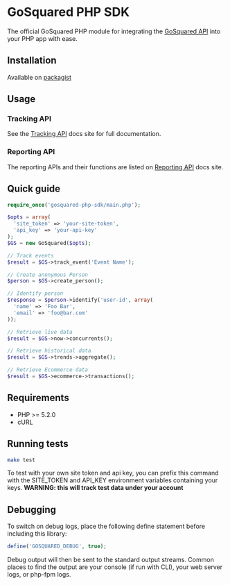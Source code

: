 # GoSquared PHP SDK

The official GoSquared PHP module for integrating the [GoSquared API][docs] into your PHP app with ease.

## Installation

Available on [packagist](https://packagist.org/packages/gosquared/php-sdk)

## Usage

### Tracking API

See the [Tracking API][tracking-docs] docs site for full documentation.

### Reporting API

The reporting APIs and their functions are listed on [Reporting API][reporting-docs] docs site.

## Quick guide
```php
require_once('gosquared-php-sdk/main.php');

$opts = array(
  'site_token' => 'your-site-token',
  'api_key' => 'your-api-key'
);
$GS = new GoSquared($opts);

// Track events
$result = $GS->track_event('Event Name');

// Create anonymous Person
$person = $GS->create_person();

// Identify person
$response = $person->identify('user-id', array(
  'name' => 'Foo Bar',
  'email' => 'foo@bar.com'
));

// Retrieve live data
$result = $GS->now->concurrents();

// Retrieve historical data
$result = $GS->trends->aggregate();

// Retrieve Ecommerce data
$result = $GS->ecommerce->transactions();
```

## Requirements
* PHP >= 5.2.0
* cURL

## Running tests
```bash
make test
```

To test with your own site token and api key, you can prefix this command with the SITE_TOKEN and API_KEY environment variables containing your keys. **WARNING: this will track test data under your account**

## Debugging
To switch on debug logs, place the following define statement before including this library:

```php
define('GOSQUARED_DEBUG', true);
```

Debug output will then be sent to the standard output streams. Common places to find the output are your console (if run with CLI), your web server logs, or php-fpm logs.

[tracking-docs]: https://beta.gosquared.com/docs/tracking/api/
[reporting-docs]: https://www.gosquared.com/developer/api/
[docs]: https://beta.gosquared.com/docs
